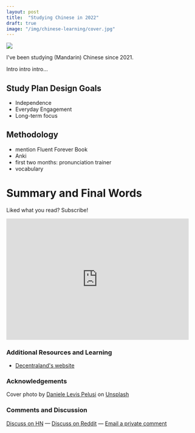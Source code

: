 ```yaml
---
layout: post
title:  "Studying Chinese in 2022"
draft: true
image: "/img/chinese-learning/cover.jpg"
---
```

<img class="cover" src="{{ page.image }}">

I've been studying (Mandarin) Chinese since 2021. 

Intro intro intro...

## Study Plan Design Goals
- Independence
- Everyday Engagement 
- Long-term focus

## Methodology
- mention Fluent Forever Book
- Anki
- first two months: pronunciation trainer
- vocabulary

# Summary and Final Words 


Liked what you read? Subscribe!
<div style="text-align: center">
	<iframe style="display:block;" src="https://maraoz.substack.com/embed" width="480" height="320" style="border:1px solid #EEE; background:white;" frameborder="0" scrolling="no"></iframe>
</div>

### Additional Resources and Learning
- [Decentraland's website](https://decentraland.org/)

### Acknowledgements
Cover photo by <a href="https://unsplash.com/@yogidan2012">Daniele Levis Pelusi</a> on <a href="https://unsplash.com/">Unsplash</a>
  
### Comments and Discussion
[Discuss on HN](https://news.ycombinator.com/item?id=31267705) — [Discuss on Reddit](https://www.reddit.com/r/decentraland/comments/uikl5b/a_vision_for_decentralands_next_5_years/) — [Email a private comment](mailto:decentraland-vision@maraoz.com)


